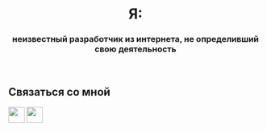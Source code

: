 <div align="center">

# Я:
### неизвестный разработчик из интернета, не определивший свою деятельность
</div>

<br/>  

## Связаться со мной
<div align="center">
<p align="left"> <a href="https://discord.com/users/_lazarev" target="_blank" rel="noreferrer"><img src="https://raw.githubusercontent.com/danielcranney/readme-generator/main/public/icons/socials/discord.svg" width="32" height="32" /></a> 
<a href="https://t.me/Lazarrew" target="_blank" rel="noreferrer"><img src="https://raw.githubusercontent.com/danielcranney/readme-generator/main/public/icons/socials/telegram.svg" width="32" height="32" /></a></p>
</div>  
  

<br/>  
